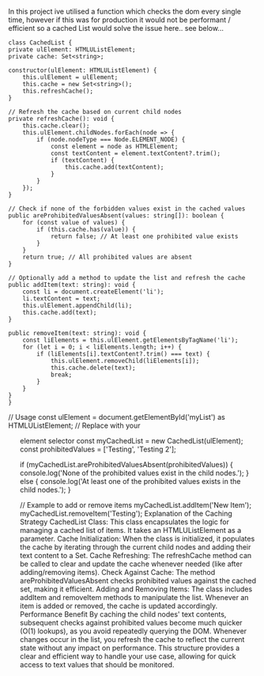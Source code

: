In this project ive utilised a function which checks the dom every single time, however if this was for production it would not be performant / efficient so a cached List would solve the issue here.. see below...


    class CachedList {
    private ulElement: HTMLUListElement;
    private cache: Set<string>;

    constructor(ulElement: HTMLUListElement) {
        this.ulElement = ulElement;
        this.cache = new Set<string>();
        this.refreshCache();
    }

    // Refresh the cache based on current child nodes
    private refreshCache(): void {
        this.cache.clear();
        this.ulElement.childNodes.forEach(node => {
            if (node.nodeType === Node.ELEMENT_NODE) {
                const element = node as HTMLElement;
                const textContent = element.textContent?.trim();
                if (textContent) {
                    this.cache.add(textContent);
                }
            }
        });
    }

    // Check if none of the forbidden values exist in the cached values
    public areProhibitedValuesAbsent(values: string[]): boolean {
        for (const value of values) {
            if (this.cache.has(value)) {
                return false; // At least one prohibited value exists
            }
        }
        return true; // All prohibited values are absent
    }

    // Optionally add a method to update the list and refresh the cache
    public addItem(text: string): void {
        const li = document.createElement('li');
        li.textContent = text;
        this.ulElement.appendChild(li);
        this.cache.add(text);
    }

    public removeItem(text: string): void {
        const liElements = this.ulElement.getElementsByTagName('li');
        for (let i = 0; i < liElements.length; i++) {
            if (liElements[i].textContent?.trim() === text) {
                this.ulElement.removeChild(liElements[i]);
                this.cache.delete(text);
                break;
            }
        }
    }
    }

// Usage
const ulElement = document.getElementById('myList') as HTMLUListElement; // Replace with your <ul> element selector
const myCachedList = new CachedList(ulElement);
const prohibitedValues = ['Testing', 'Testing 2'];

if (myCachedList.areProhibitedValuesAbsent(prohibitedValues)) {
    console.log('None of the prohibited values exist in the child nodes.');
} else {
    console.log('At least one of the prohibited values exists in the child nodes.');
}

// Example to add or remove items
myCachedList.addItem('New Item');
myCachedList.removeItem('Testing');
Explanation of the Caching Strategy
CachedList Class: This class encapsulates the logic for managing a cached list of items. It takes an HTMLUListElement as a parameter.
Cache Initialization: When the class is initialized, it populates the cache by iterating through the current child nodes and adding their text content to a Set.
Cache Refreshing: The refreshCache method can be called to clear and update the cache whenever needed (like after adding/removing items).
Check Against Cache: The method areProhibitedValuesAbsent checks prohibited values against the cached set, making it efficient.
Adding and Removing Items: The class includes addItem and removeItem methods to manipulate the list. Whenever an item is added or removed, the cache is updated accordingly.
Performance Benefit
By caching the child nodes' text contents, subsequent checks against prohibited values become much quicker (O(1) lookups), as you avoid repeatedly querying the DOM.
Whenever changes occur in the list, you refresh the cache to reflect the current state without any impact on performance.
This structure provides a clear and efficient way to handle your use case, allowing for quick access to text values that should be monitored.
